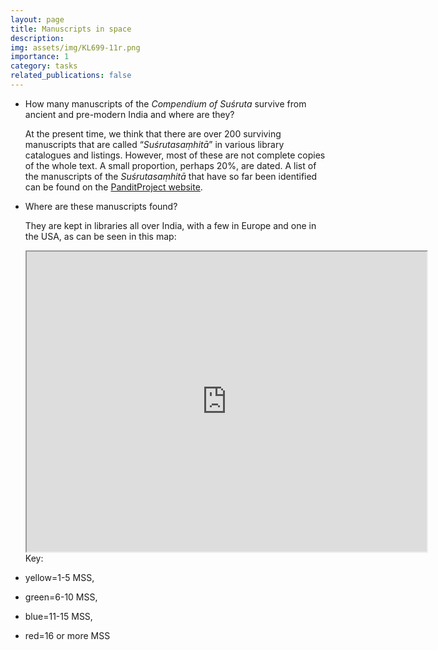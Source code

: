 ```yaml
---
layout: page
title: Manuscripts in space
description:
img: assets/img/KL699-11r.png
importance: 1
category: tasks
related_publications: false
---
```


- How many manuscripts of the _Compendium of Suśruta_ survive from ancient and pre-modern India and where are they? 
  
  At the present time, we think that there are over 200 surviving manuscripts that are called “_Suśrutasaṃhitā_” in various library catalogues and listings. However, most of these are not complete copies of the whole text. A small proportion, perhaps 20%, are dated.
  A list of the manuscripts of the *Suśrutasaṃhitā* that have so far been identified can be found on the [PanditProject website](https://panditproject.org/entity/42004/work#manuscripts_manuscripts).
  
- Where are these manuscripts found? 

   They are kept in libraries all over India, with a few in Europe and one in the USA, as can be seen in this map:
   <div class="row">
   <div class="col">
   <iframe src="https://www.google.com/maps/d/u/0/embed?mid=196xRPRGdywqXq0Tzqjnc_C4DOZEIQ4U&ehbc=2E312F&noprof=1" width="640" height="480"></iframe>
   </div>
   <div class="col">
   Key: 
- yellow=1-5 MSS, 
- green=6-10 MSS, 
- blue=11-15 MSS, 
- red=16 or more MSS
   </div>
   </div>